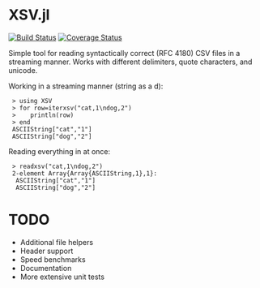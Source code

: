 XSV.jl
======

[![Build Status](https://travis-ci.org/benhamner/XSV.jl.svg?branch=master)](https://travis-ci.org/benhamner/XSV.jl)
[![Coverage Status](https://coveralls.io/repos/benhamner/XSV.jl/badge.png?branch=master)](https://coveralls.io/r/benhamner/XSV.jl?branch=master)

Simple tool for reading syntactically correct (RFC 4180) CSV files in a streaming manner. Works with different delimiters, quote characters, and unicode.

Working in a streaming manner (string as a d):

     > using XSV
     > for row=iterxsv("cat,1\ndog,2")
     >    println(row)
     > end
     ASCIIString["cat","1"]
     ASCIIString["dog","2"]

Reading everything in at once:

     > readxsv("cat,1\ndog,2")
     2-element Array{Array{ASCIIString,1},1}:
      ASCIIString["cat","1"]
      ASCIIString["dog","2"]

TODO
====

 - Additional file helpers
 - Header support
 - Speed benchmarks
 - Documentation
 - More extensive unit tests
